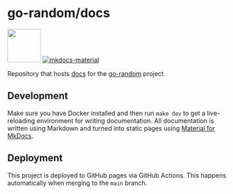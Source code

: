 # go-random/docs

<img src="https://storage.googleapis.com/gopherizeme.appspot.com/gophers/554de4d85f68c1d9cf6ab4c6d4a07a2aa21f8056.png" width="75" height="75"> [![mkdocs-material](https://img.shields.io/badge/mkdocs--material-gray?logo=materialformkdocs)](https://go-random.xyz)

Repository that hosts [docs](https://go-random.xyz) for the [go-random](https://github.com/go-random) project.

## Development

Make sure you have Docker installed and then run `make dev` to get a live-reloading environment for writing documentation.
All documentation is written using Markdown and turned into static pages using [Material for MkDocs](https://squidfunk.github.io/mkdocs-material/).

## Deployment

This project is deployed to GitHub pages via GitHub Actions.
This happens automatically when merging to the `main` branch.
